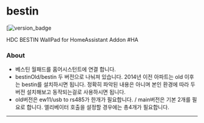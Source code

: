 # bestin
[![version_badge][github-repository]

HDC BESTIN WallPad for HomeAssistant Addon #HA 

### About
- 베스틴 월패드를 홈어시스턴트에 연결 합니다.
- bestinOld/bestin 두 버전으로 나눠져 있습니다. 2014년 이전 아파트는 old 이후는 bestin를 설치하시면 됩니다. 
  정확히 파악된 내용은 아니며 본인 환경에 따라 두 버전 설치해보고 동작되는걸로 사용하시면 됩니다. 
- old버전은 ew11/usb to rs485가 한개가 필요합니다. / main버전은 기본 2개를 필요로 합니다. 
  엘리베이터 호출을 설정할 경우에는 총4개가 필요합니다.

-------------------------------------------------------------------------------------

[github-repository]: https://github.com/harwin1/bestin-v1
